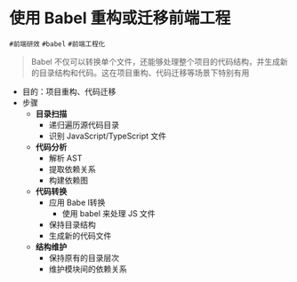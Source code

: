 
# 使用 Babel 重构或迁移前端工程

`#前端研效` `#babel` `#前端工程化`

> Babel 不仅可以转换单个文件，还能够处理整个项目的代码结构，并生成新的目录结构和代码。这在项目重构、代码迁移等场景下特别有用

- 目的：项目重构、代码迁移
- 步骤
	- **目录扫描**
		- 递归遍历源代码目录
		- 识别 JavaScript/TypeScript 文件
	- **代码分析**
		- 解析 AST
		- 提取依赖关系
		- 构建依赖图
	- **代码转换**
		- 应用 Babe l转换
			- 使用 babel 来处理 JS 文件
		- 保持目录结构
		- 生成新的代码文件
	- **结构维护**
		- 保持原有的目录层次
		- 维护模块间的依赖关系
